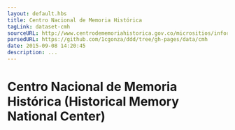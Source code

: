 ```yaml
---
layout: default.hbs
title: Centro Nacional de Memoria Histórica
tagLink: dataset-cmh
sourceURL: http://www.centrodememoriahistorica.gov.co/micrositios/informeGeneral/basesDatos.html
parsedURL: https://github.com/1cgonza/ddd/tree/gh-pages/data/cmh
date: 2015-09-08 14:20:45
description: ...
---
```

# Centro Nacional de Memoria Histórica (Historical Memory National Center)

